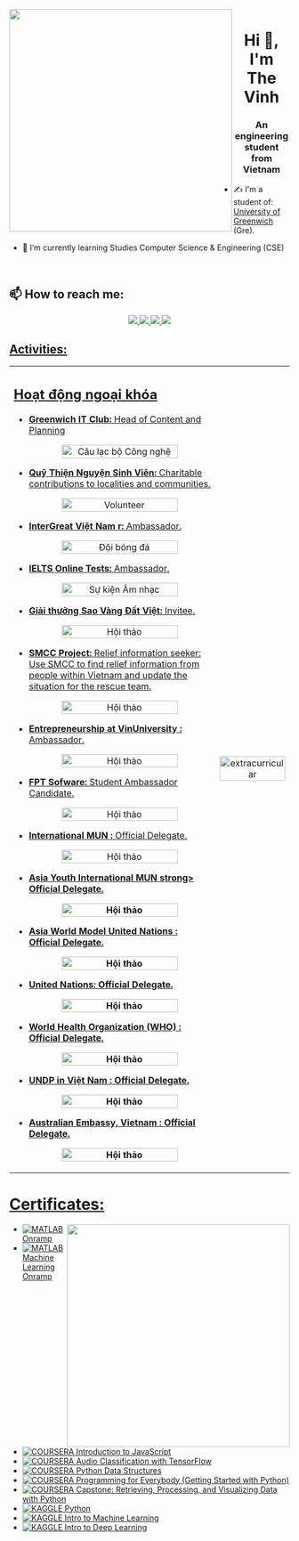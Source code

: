  <img align="left" width="400" src="https://github.githubassets.com/images/modules/profile/profile-first-repo.svg">
<h1 align="center">Hi 👋, I'm The Vinh</h1>
<p align="center">
  <h3 align="center">An engineering student from Vietnam </h3>
</p>


- ✍ I'm a student of: [University of Greenwich](https://www.gre.ac.uk/) (Gre).

- 🌱 I’m currently learning Studies Computer Science & Engineering (CSE) 

<br />

## 📫 How to reach me:

<p align="center">
  <a href="https://www.linkedin.com/in/vinh-v%C5%A9-533610304/" target="_blank">
    <img src="https://img.icons8.com/fluent/48/000000/linkedin.png"/>
  </a>
  <a href="https://www.facebook.com/profile.php?id=100075322444791" alt="Facebook">
    <img src="https://img.icons8.com/fluent/48/000000/facebook-new.png" target="_blank" />
  </a>
  <a href="vinhvu.forwork@gmail.com" alt="Email">
    <img src="https://img.icons8.com/fluent/48/000000/mailing.png"/>
  </a>
   <a href="https://www.instagram.com/the.vinh.2125" alt="Instagram">
     <img src="https://img.icons8.com/fluent/48/000000/instagram-new.png"/>


</p>

## Activities:

<table style="width:100%;">
  <tr>
    <td>
      <h2>Hoạt động ngoại khóa</h2>
      <ul>
        <li>
          <a href="https://www.facebook.com/greenwichitclub" target="_blank">
            <strong>Greenwich IT Club:</strong> Head of Content and Planning
          </a>
          <p align="center">
            <img src=![image](https://github.com/user-attachments/assets/0bc15fd0-93bd-4b5f-92a9-46975686249e)" alt="Câu lạc bộ Công nghệ" width="80%"/>
          </p>
        </li>
        <li>
          <a href="https://www.facebook.com/thiennnguyensinhvien" target="_blank">
            <strong>Quỹ Thiện Nguyện Sinh Viên:</strong> Charitable contributions to localities and communities.
          </a>
          <p align="center">
            <img src="https://example.com/images/volunteer.jpg" alt="Volunteer" width="80%"/>
          </p>
        </li>
        <li>
          <a href="https://www.facebook.com/intergreatvietnam" target="_blank">
            <strong>InterGreat Việt Nam r:</strong> Ambassador.
          </a>
          <p align="center">
            <img src="https://example.com/images/soccer_team.jpg" alt="Đội bóng đá" width="80%"/>
          </p>
        </li>
        <li>
          <a href="https://www.facebook.com/ieltsonlinetests" target="_blank">
            <strong>IELTS Online Tests:</strong> Ambassador.
          </a>
          <p align="center">
            <img src="https://example.com/images/music_event.jpg" alt="Sự kiện Âm nhạc" width="80%"/>
          </p>
        </li>
        <li>
          <a href="https://www.facebook.com/saovangdatvietdnt" target="_blank">
            <strong>Giải thưởng Sao Vàng Đất Việt:</strong> Invitee.
          </a>
          <p align="center">
            <img src="https://example.com/images/workshop.jpg" alt="Hội thảo" width="80%"/>
          </p>
        </li>
        <li>
          <a href="https://www.facebook.com/groups/binhdanhocai" target="_blank">
            <strong>SMCC Project:</strong> Relief information seeker: Use SMCC to find relief information from people within Vietnam and update the situation for the rescue team.
          </a>
          <p align="center">
            <img src="https://example.com/images/workshop.jpg" alt="Hội thảo" width="80%"/>
          </p>
        </li>
        <li>
          <a href="https://www.facebook.com/elab.vinuni" target="_blank">
            <strong>Entrepreneurship at VinUniversity :</strong> Ambassador.
          </a>
          <p align="center">
            <img src="https://example.com/images/workshop.jpg" alt="Hội thảo" width="80%"/>
          </p>
        </li>
       <li>
          <a href="https://www.facebook.com/fptsoftware.official" target="_blank">
            <strong>FPT Sofware:</strong> Student Ambassador Candidate.
          </a>
          <p align="center">
            <img src="https://example.com/images/workshop.jpg" alt="Hội thảo" width="80%"/>
          </p>
        </li>
       <li>
          <a href="https://www.facebook.com/imunofficial" target="_blank">
            <strong>International MUN :</strong> Official Delegate.
          </a>
          <p align="center">
            <img src="https://example.com/images/workshop.jpg" alt="Hội thảo" width="80%"/>
          </p>
        </li>
       <li>
          <a href="https://www.facebook.com/internationalmodelun" target="_blank">
            <strong>Asia Youth International MUN strong> Official Delegate.
          </a>
          <p align="center">
            <img src="https://example.com/images/workshop.jpg" alt="Hội thảo" width="80%"/>
          </p>
        </li>
       <li>
          <a href="https://www.facebook.com/asiaworldmun" target="_blank">
            <strong>Asia World Model United Nations :</strong> Official Delegate.
          </a>
          <p align="center">
            <img src="https://example.com/images/workshop.jpg" alt="Hội thảo" width="80%"/>
          </p>
        </li>
       <li>
          <a href="https://www.facebook.com/unitednations" target="_blank">
            <strong>United Nations:</strong> Official Delegate.
          </a>
          <p align="center">
            <img src="https://example.com/images/workshop.jpg" alt="Hội thảo" width="80%"/>
          </p>
        </li>
       <li>
          <a href="https://www.facebook.com/WHO" target="_blank">
            <strong>World Health Organization (WHO) :</strong> Official Delegate.
          </a>
          <p align="center">
            <img src="https://example.com/images/workshop.jpg" alt="Hội thảo" width="80%"/>
          </p>
        </li>
       <li>
          <a href="https://www.facebook.com/undpvietnam" target="_blank">
            <strong>UNDP in Việt Nam :</strong> Official Delegate.
          </a>
          <p align="center">
            <img src="https://example.com/images/workshop.jpg" alt="Hội thảo" width="80%"/>
          </p>
        </li>
       <li>
          <a href="https://www.facebook.com/AustralianEmbassyVietnam" target="_blank">
            <strong>Australian Embassy, Vietnam :</strong> Official Delegate.
          </a>
          <p align="center">
            <img src="https://example.com/images/workshop.jpg" alt="Hội thảo" width="80%"/>
          </p>
        </li>
      </ul>
    </td>
    <td>
      <p align="center">
        <img src="https://cdn.dribbble.com/users/1059583/screenshots/4171367/coding-freak.gif" alt="extracurricular" width="100%"/>
      </p>
    </td>
  </tr>
</table>


# Certificates:

<img align="right" width="400" src="https://github.githubassets.com/images/modules/profile/profile-joined-github.svg">

- [![MATLAB](https://img.shields.io/badge/-MATLAB-orange) Onramp](https://matlabacademy.mathworks.com/progress/share/certificate.html?id=c2f444b8-d6ce-4eef-9934-48d7fa7da2d1)
- [![MATLAB](https://img.shields.io/badge/-MATLAB-orange) Machine Learning Onramp](https://matlabacademy.mathworks.com/progress/share/certificate.html?id=ad7fb8de-67d7-487f-95ee-f3871a61b1e1)
- [![COURSERA](https://img.shields.io/badge/-COURSERA-green) Introduction to JavaScript](https://www.coursera.org/account/accomplishments/certificate/XFNU3UXCK5DG)
- [![COURSERA](https://img.shields.io/badge/-COURSERA-green) Audio Classification with TensorFlow](https://www.coursera.org/account/accomplishments/certificate/MBSDFCKQ9X8E)
- [![COURSERA](https://img.shields.io/badge/-COURSERA-green) Python Data Structures](https://www.coursera.org/account/accomplishments/certificate/PQMJRCLM7BCQ)
- [![COURSERA](https://img.shields.io/badge/-COURSERA-green) Programming for Everybody (Getting Started with Python)](https://www.coursera.org/account/accomplishments/certificate/V7MK7JDL96DU)
- [![COURSERA](https://img.shields.io/badge/-COURSERA-green) Capstone: Retrieving, Processing, and Visualizing Data with Python](https://www.coursera.org/account/accomplishments/certificate/DVXXD98ESKLP)
- [![KAGGLE](https://img.shields.io/badge/-KAGGLE-blue) Python](https://www.kaggle.com/learn/certification/nguyenhuynhminhtien/python)
- [![KAGGLE](https://img.shields.io/badge/-KAGGLE-blue) Intro to Machine Learning](https://www.kaggle.com/learn/certification/nguyenhuynhminhtien/intro-to-machine-learning)
- [![KAGGLE](https://img.shields.io/badge/-KAGGLE-blue) Intro to Deep Learning](https://www.kaggle.com/learn/certification/nguyenhuynhminhtien/intro-to-deep-learning)

